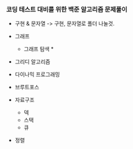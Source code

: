 ### 코딩 테스트 대비를 위한 백준 알고리즘 문제풀이
* 구현 & 문자열 -> 구현, 문자열로 폴더 나눌것.

* 그래프
  * 그래프 탐색
    * 

* 그리디 알고리즘

* 다이나믹 프로그래밍

* 브루트포스

* 자료구조
  * 덱
  * 스택
  * 큐
  
* 정렬
